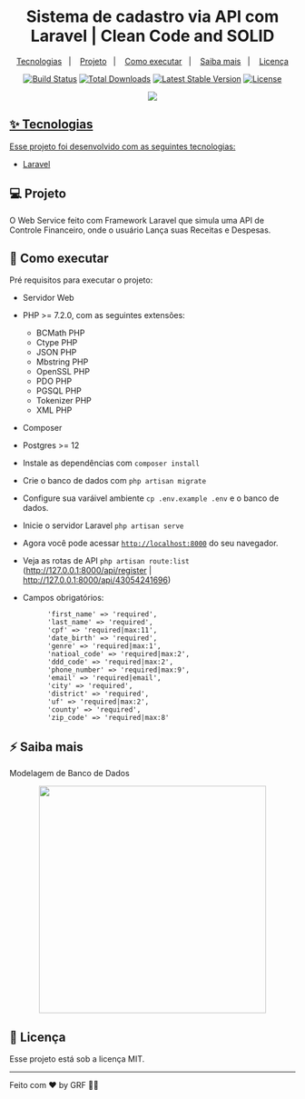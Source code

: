 <h1 align="center">Sistema de cadastro via API com Laravel | Clean Code and SOLID</h1>

<p align="center">
  <a href="#-tecnologias">Tecnologias</a>&nbsp;&nbsp;&nbsp;|&nbsp;&nbsp;&nbsp;
  <a href="#-projeto">Projeto</a>&nbsp;&nbsp;&nbsp;|&nbsp;&nbsp;&nbsp;
  <a href="#-como-executar">Como executar</a>&nbsp;&nbsp;&nbsp;|&nbsp;&nbsp;&nbsp;
  <a href="#-saiba-mais">Saiba mais</a>&nbsp;&nbsp;&nbsp;|&nbsp;&nbsp;&nbsp;
  <a href="#-licença">Licença</a>
</p>

<p align="center">
<a href="https://travis-ci.org/laravel/framework"><img src="https://travis-ci.org/laravel/framework.svg" alt="Build Status"></a>
<a href="https://packagist.org/packages/laravel/framework"><img src="https://img.shields.io/packagist/dt/laravel/framework" alt="Total Downloads"></a>
<a href="https://packagist.org/packages/laravel/framework"><img src="https://img.shields.io/packagist/v/laravel/framework" alt="Latest Stable Version"></a>
<a href="https://packagist.org/packages/laravel/framework"><img src="https://img.shields.io/packagist/l/laravel/framework" alt="License"></a>
</p>

<p align="center">
    <a href="https://laravel.com" target="_blank"><img src="https://user-images.githubusercontent.com/48185499/150372342-47c64427-71a3-4c97-8681-03ba9dd1206d.gif" </a></p>

## ✨ Tecnologias

Esse projeto foi desenvolvido com as seguintes tecnologias:

- [Laravel](https://laravel.com/)

## 💻 Projeto

O Web Service feito com Framework Laravel que simula uma API de Controle Financeiro, onde o usuário Lança suas Receitas e Despesas.


## 🚀 Como executar

Pré requisitos para executar o projeto:

- Servidor Web
- PHP >= 7.2.0, com as seguintes extensões:
    - BCMath PHP
    - Ctype PHP
    - JSON PHP
    - Mbstring PHP
    - OpenSSL PHP
    - PDO PHP
    - PGSQL PHP
    - Tokenizer PHP
    - XML PHP
- Composer
- Postgres >= 12

- Instale as dependências com `composer install`
- Crie o banco de dados com `php artisan migrate`

- Configure sua varáivel ambiente `cp .env.example .env` e o banco de dados.
- Inicie o servidor Laravel `php artisan serve`
- Agora você pode acessar [`http://localhost:8000`](http://localhost:8000/api) do seu navegador.
- Veja as rotas de API `php artisan route:list` (http://127.0.0.1:8000/api/register | http://127.0.0.1:8000/api/43054241696)
- Campos obrigatórios:
    
            'first_name' => 'required',
            'last_name' => 'required',
            'cpf' => 'required|max:11',
            'date_birth' => 'required',
            'genre' => 'required|max:1',
            'natioal_code' => 'required|max:2',
            'ddd_code' => 'required|max:2',
            'phone_number' => 'required|max:9',
            'email' => 'required|email',
            'city' => 'required',
            'district' => 'required',
            'uf' => 'required|max:2',
            'county' => 'required',
            'zip_code' => 'required|max:8'
    
## ⚡️ Saiba mais

Modelagem de Banco de Dados

<p align="center">
    <img src="https://user-images.githubusercontent.com/48185499/150406251-bb07381a-0985-4d1e-85c2-de25e51bffe7.png" width="400">
</p>

## 📄 Licença

Esse projeto está sob a licença MIT.

---

Feito com ♥ by GRF 👋🏻
